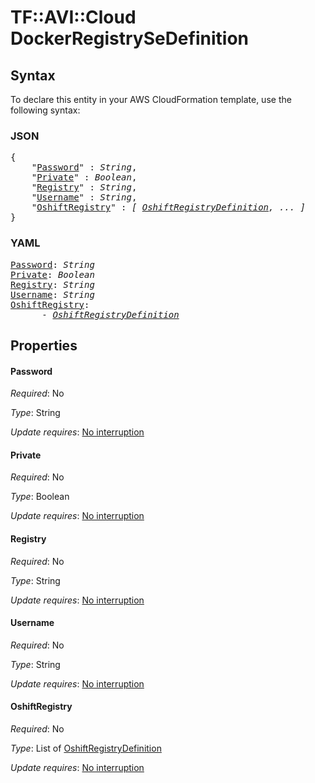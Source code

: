 # TF::AVI::Cloud DockerRegistrySeDefinition

## Syntax

To declare this entity in your AWS CloudFormation template, use the following syntax:

### JSON

<pre>
{
    "<a href="#password" title="Password">Password</a>" : <i>String</i>,
    "<a href="#private" title="Private">Private</a>" : <i>Boolean</i>,
    "<a href="#registry" title="Registry">Registry</a>" : <i>String</i>,
    "<a href="#username" title="Username">Username</a>" : <i>String</i>,
    "<a href="#oshiftregistry" title="OshiftRegistry">OshiftRegistry</a>" : <i>[ <a href="oshiftregistrydefinition.md">OshiftRegistryDefinition</a>, ... ]</i>
}
</pre>

### YAML

<pre>
<a href="#password" title="Password">Password</a>: <i>String</i>
<a href="#private" title="Private">Private</a>: <i>Boolean</i>
<a href="#registry" title="Registry">Registry</a>: <i>String</i>
<a href="#username" title="Username">Username</a>: <i>String</i>
<a href="#oshiftregistry" title="OshiftRegistry">OshiftRegistry</a>: <i>
      - <a href="oshiftregistrydefinition.md">OshiftRegistryDefinition</a></i>
</pre>

## Properties

#### Password

_Required_: No

_Type_: String

_Update requires_: [No interruption](https://docs.aws.amazon.com/AWSCloudFormation/latest/UserGuide/using-cfn-updating-stacks-update-behaviors.html#update-no-interrupt)

#### Private

_Required_: No

_Type_: Boolean

_Update requires_: [No interruption](https://docs.aws.amazon.com/AWSCloudFormation/latest/UserGuide/using-cfn-updating-stacks-update-behaviors.html#update-no-interrupt)

#### Registry

_Required_: No

_Type_: String

_Update requires_: [No interruption](https://docs.aws.amazon.com/AWSCloudFormation/latest/UserGuide/using-cfn-updating-stacks-update-behaviors.html#update-no-interrupt)

#### Username

_Required_: No

_Type_: String

_Update requires_: [No interruption](https://docs.aws.amazon.com/AWSCloudFormation/latest/UserGuide/using-cfn-updating-stacks-update-behaviors.html#update-no-interrupt)

#### OshiftRegistry

_Required_: No

_Type_: List of <a href="oshiftregistrydefinition.md">OshiftRegistryDefinition</a>

_Update requires_: [No interruption](https://docs.aws.amazon.com/AWSCloudFormation/latest/UserGuide/using-cfn-updating-stacks-update-behaviors.html#update-no-interrupt)


